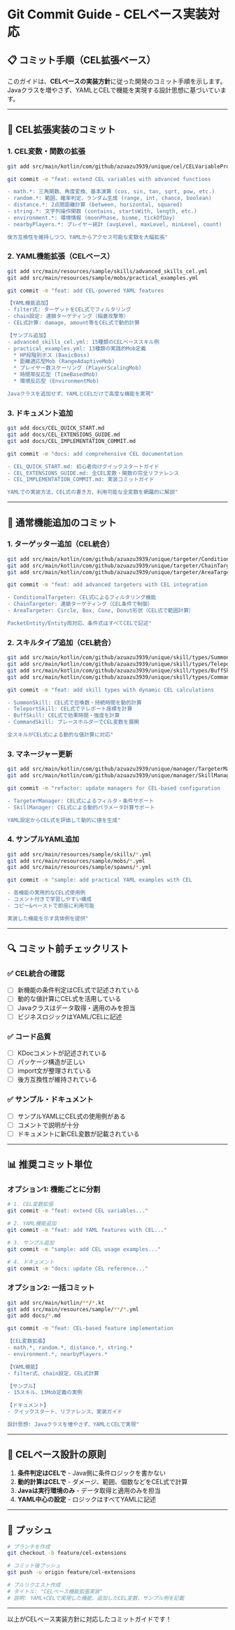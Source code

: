 # Git Commit Guide - CELベース実装対応

## 📋 コミット手順（CEL拡張ベース）

このガイドは、**CELベースの実装方針**に従った開発のコミット手順を示します。
Javaクラスを増やさず、YAMLとCELで機能を実現する設計思想に基づいています。

---

## 🎯 CEL拡張実装のコミット

### 1. CEL変数・関数の拡張

```bash
git add src/main/kotlin/com/github/azuazu3939/unique/cel/CELVariableProvider.kt

git commit -m "feat: extend CEL variables with advanced functions

- math.*: 三角関数、角度変換、基本演算 (cos, sin, tan, sqrt, pow, etc.)
- random.*: 範囲、確率判定、ランダム生成 (range, int, chance, boolean)
- distance.*: 2点間距離計算 (between, horizontal, squared)
- string.*: 文字列操作関数 (contains, startsWith, length, etc.)
- environment.*: 環境情報 (moonPhase, biome, tickOfDay)
- nearbyPlayers.*: プレイヤー統計 (avgLevel, maxLevel, minLevel, count)

後方互換性を維持しつつ、YAMLからアクセス可能な変数を大幅拡張"
```

### 2. YAML機能拡張（CELベース）

```bash
git add src/main/resources/sample/skills/advanced_skills_cel.yml
git add src/main/resources/sample/mobs/practical_examples.yml

git commit -m "feat: add CEL-powered YAML features

【YAML機能追加】
- filter式: ターゲットをCEL式でフィルタリング
- chain設定: 連鎖ターゲティング（稲妻攻撃等）
- CEL式計算: damage, amount等をCEL式で動的計算

【サンプル追加】
- advanced_skills_cel.yml: 15種類のCELベーススキル例
- practical_examples.yml: 13種類の実践的Mob定義
  * HP段階別ボス (BasicBoss)
  * 距離適応型Mob (RangeAdaptiveMob)
  * プレイヤー数スケーリング (PlayerScalingMob)
  * 時間帯反応型 (TimeBasedMob)
  * 環境反応型 (EnvironmentMob)

Javaクラスを追加せず、YAMLとCELだけで高度な機能を実現"
```

### 3. ドキュメント追加

```bash
git add docs/CEL_QUICK_START.md
git add docs/CEL_EXTENSIONS_GUIDE.md
git add docs/CEL_IMPLEMENTATION_COMMIT.md

git commit -m "docs: add comprehensive CEL documentation

- CEL_QUICK_START.md: 初心者向けクイックスタートガイド
- CEL_EXTENSIONS_GUIDE.md: 全CEL変数・関数の完全リファレンス
- CEL_IMPLEMENTATION_COMMIT.md: 実装コミットガイド

YAMLでの実装方法、CEL式の書き方、利用可能な全変数を網羅的に解説"
```

---

## 📝 通常機能追加のコミット

### 1. ターゲッター追加（CEL統合）

```bash
git add src/main/kotlin/com/github/azuazu3939/unique/targeter/ConditionalTargeter.kt
git add src/main/kotlin/com/github/azuazu3939/unique/targeter/ChainTargeter.kt
git add src/main/kotlin/com/github/azuazu3939/unique/targeter/AreaTargeter.kt

git commit -m "feat: add advanced targeters with CEL integration

- ConditionalTargeter: CEL式によるフィルタリング機能
- ChainTargeter: 連鎖ターゲティング（CEL条件で制御）
- AreaTargeter: Circle, Box, Cone, Donut形状（CEL式で範囲計算）

PacketEntity/Entity両対応、条件式はすべてCELで記述"
```

### 2. スキルタイプ追加（CEL統合）

```bash
git add src/main/kotlin/com/github/azuazu3939/unique/skill/types/SummonSkill.kt
git add src/main/kotlin/com/github/azuazu3939/unique/skill/types/TeleportSkill.kt
git add src/main/kotlin/com/github/azuazu3939/unique/skill/types/BuffSkill.kt
git add src/main/kotlin/com/github/azuazu3939/unique/skill/types/CommandSkill.kt

git commit -m "feat: add skill types with dynamic CEL calculations

- SummonSkill: CEL式で召喚数・持続時間を動的計算
- TeleportSkill: CEL式でテレポート座標を計算
- BuffSkill: CEL式で効果時間・強度を計算
- CommandSkill: プレースホルダーでCEL変数を展開

全スキルがCEL式による動的な値計算に対応"
```

### 3. マネージャー更新

```bash
git add src/main/kotlin/com/github/azuazu3939/unique/manager/TargeterManager.kt
git add src/main/kotlin/com/github/azuazu3939/unique/manager/SkillManager.kt

git commit -m "refactor: update managers for CEL-based configuration

- TargeterManager: CEL式によるフィルタ・条件サポート
- SkillManager: CEL式による動的パラメータ計算サポート

YAML設定からCEL式を評価して動的に値を生成"
```

### 4. サンプルYAML追加

```bash
git add src/main/resources/sample/skills/*.yml
git add src/main/resources/sample/mobs/*.yml
git add src/main/resources/sample/spawns/*.yml

git commit -m "sample: add practical YAML examples with CEL

- 各機能の実用的なCEL式使用例
- コメント付きで学習しやすい構成
- コピー&ペーストで即座に利用可能

実装した機能を示す具体例を提供"
```

---

## 🔍 コミット前チェックリスト

### ✅ CEL統合の確認
- [ ] 新機能の条件判定はCEL式で記述されている
- [ ] 動的な値計算にCEL式を活用している
- [ ] Javaクラスはデータ取得・適用のみを担当
- [ ] ビジネスロジックはYAML/CELに記述

### ✅ コード品質
- [ ] KDocコメントが記述されている
- [ ] パッケージ構造が正しい
- [ ] import文が整理されている
- [ ] 後方互換性が維持されている

### ✅ サンプル・ドキュメント
- [ ] サンプルYAMLにCEL式の使用例がある
- [ ] コメントで説明が十分
- [ ] ドキュメントに新CEL変数が記載されている

---

## 📊 推奨コミット単位

### オプション1: 機能ごとに分割
```bash
# 1. CEL変数拡張
git commit -m "feat: extend CEL variables..."

# 2. YAML機能追加
git commit -m "feat: add YAML features with CEL..."

# 3. サンプル追加
git commit -m "sample: add CEL usage examples..."

# 4. ドキュメント
git commit -m "docs: update CEL reference..."
```

### オプション2: 一括コミット
```bash
git add src/main/kotlin/**/*.kt
git add src/main/resources/sample/**/*.yml
git add docs/*.md

git commit -m "feat: CEL-based feature implementation

【CEL変数拡張】
- math.*, random.*, distance.*, string.*
- environment.*, nearbyPlayers.*

【YAML機能】
- filter式、chain設定、CEL式計算

【サンプル】
- 15スキル、13Mob定義の実例

【ドキュメント】
- クイックスタート、リファレンス、実装ガイド

設計思想: Javaクラスを増やさず、YAMLとCELで実現"
```

---

## 🎯 CELベース設計の原則

1. **条件判定はCELで** - Java側に条件ロジックを書かない
2. **動的計算はCELで** - ダメージ、範囲、個数などをCEL式で計算
3. **Javaは実行環境のみ** - データ取得と適用のみを担当
4. **YAML中心の設定** - ロジックはすべてYAMLに記述

---

## 🚀 プッシュ

```bash
# ブランチを作成
git checkout -b feature/cel-extensions

# コミット後プッシュ
git push -u origin feature/cel-extensions

# プルリクエスト作成
# タイトル: "CELベース機能拡張実装"
# 説明: YAML+CELで実現した機能、追加したCEL変数、サンプル例を記載
```

---

以上がCELベース実装方針に対応したコミットガイドです！